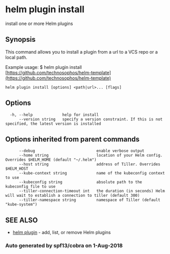 # helm plugin install

install one or more Helm plugins

## Synopsis

This command allows you to install a plugin from a url to a VCS repo or a local path.

Example usage: $ helm plugin install [https://github.com/technosophos/helm-template](https://github.com/technosophos/helm-template)

```text
helm plugin install [options] <path|url>... [flags]
```

## Options

```text
  -h, --help             help for install
      --version string   specify a version constraint. If this is not specified, the latest version is installed
```

## Options inherited from parent commands

```text
      --debug                           enable verbose output
      --home string                     location of your Helm config. Overrides $HELM_HOME (default "~/.helm")
      --host string                     address of Tiller. Overrides $HELM_HOST
      --kube-context string             name of the kubeconfig context to use
      --kubeconfig string               absolute path to the kubeconfig file to use
      --tiller-connection-timeout int   the duration (in seconds) Helm will wait to establish a connection to tiller (default 300)
      --tiller-namespace string         namespace of Tiller (default "kube-system")
```

## SEE ALSO

* [helm plugin](helm_plugin.md)     - add, list, or remove Helm plugins

### Auto generated by spf13/cobra on 1-Aug-2018

